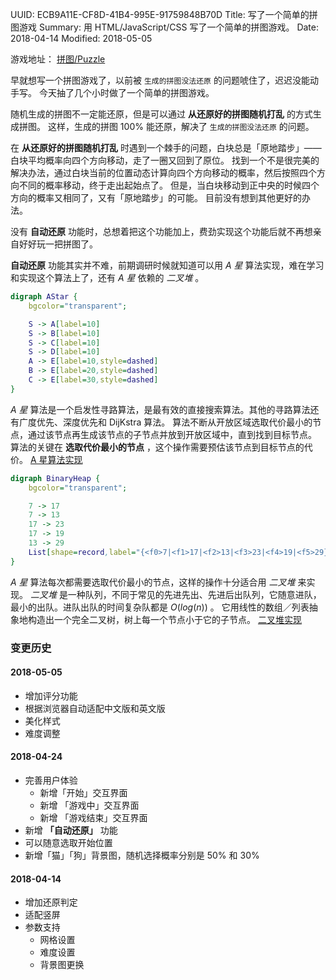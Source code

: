 UUID: ECB9A11E-CF8D-41B4-995E-91759848B70D
Title: 写了一个简单的拼图游戏
Summary: 用 HTML/JavaScript/CSS 写了一个简单的拼图游戏。
Date: 2018-04-14
Modified: 2018-05-05

游戏地址： [拼图/Puzzle](./html/puzzle/)

早就想写一个拼图游戏了，以前被 `生成的拼图没法还原` 的问题唬住了，迟迟没能动手写。
今天抽了几个小时做了一个简单的拼图游戏。

随机生成的拼图不一定能还原，但是可以通过 **从还原好的拼图随机打乱** 的方式生成拼图。
这样，生成的拼图 100% 能还原，解决了 `生成的拼图没法还原` 的问题。

在 **从还原好的拼图随机打乱** 时遇到一个棘手的问题，白块总是「原地踏步」——白块平均概率向四个方向移动，走了一圈又回到了原位。
找到一个不是很完美的解决办法，通过白块当前的位置动态计算向四个方向移动的概率，然后按照四个方向不同的概率移动，终于走出起始点了。
但是，当白块移动到正中央的时候四个方向的概率又相同了，又有「原地踏步」的可能。
目前没有想到其他更好的办法。

没有 **自动还原** 功能时，总想着把这个功能加上，费劲实现这个功能后就不再想亲自好好玩一把拼图了。

**自动还原** 功能其实并不难，前期调研时候就知道可以用 *A 星* 算法实现，难在学习和实现这个算法上了，还有 *A 星* 依赖的 *二叉堆* 。

```dot
digraph AStar {
	bgcolor="transparent";

	S -> A[label=10]
	S -> B[label=10]
	S -> C[label=10]
	S -> D[label=10]
	A -> E[label=10,style=dashed]
	B -> E[label=20,style=dashed]
	C -> E[label=30,style=dashed]
}
```

*A 星* 算法是一个启发性寻路算法，是最有效的直接搜索算法。其他的寻路算法还有广度优先、深度优先和 DijKstra 算法。
算法不断从开放区域选取代价最小的节点，通过该节点再生成该节点的子节点并放到开放区域中，直到找到目标节点。
算法的关键在 **选取代价最小的节点** ，这个操作需要预估该节点到目标节点的代价。
[A 星算法实现](https://gist.github.com/whiler/259285dca698f7b59970c3d34584111c)

```dot
digraph BinaryHeap {
	bgcolor="transparent";

	7 -> 17
	7 -> 13
	17 -> 23
	17 -> 19
	13 -> 29
	List[shape=record,label="{<f0>7|<f1>17|<f2>13|<f3>23|<f4>19|<f5>29}"]
}
```

*A 星* 算法每次都需要选取代价最小的节点，这样的操作十分适合用 *二叉堆* 来实现。
*二叉堆* 是一种队列，不同于常见的先进先出、先进后出队列，它随意进队，最小的出队。进队出队的时间复杂队都是 $O(log(n))$ 。
它用线性的数组／列表抽象地构造出一个完全二叉树，树上每一个节点小于它的子节点。
[二叉堆实现](https://gist.github.com/whiler/67668f14c0466eca081a203d5655f779)

### 变更历史 ###

#### 2018-05-05 ####
- 增加评分功能
- 根据浏览器自动适配中文版和英文版
- 美化样式
- 难度调整

#### 2018-04-24 ####
- 完善用户体验
	- 新增「开始」交互界面
	- 新增 「游戏中」交互界面
	- 新增 「游戏结束」交互界面
- 新增 **「自动还原」** 功能
- 可以随意选取开始位置
- 新增「猫」「狗」背景图，随机选择概率分别是 50% 和 30%

#### 2018-04-14 ####
- 增加还原判定
- 适配竖屏
- 参数支持
	- 网格设置
	- 难度设置
	- 背景图更换
